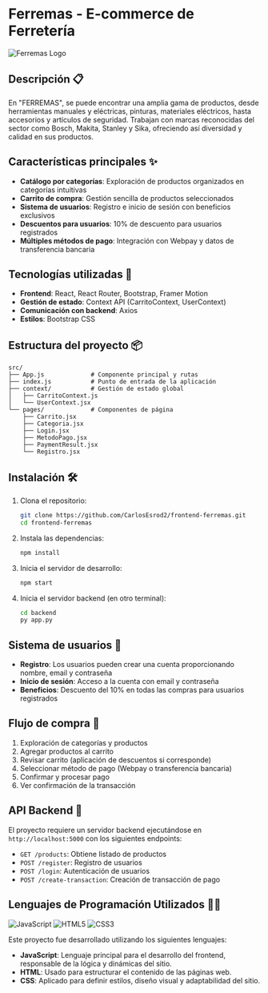 # Ferremas - E-commerce de Ferretería

![Ferremas Logo](https://placehold.co/600x150/282c34/61dafb?text=Ferremas&font=montserrat)

## Descripción 📋 

En "FERREMAS", se puede encontrar una amplia gama de productos, desde herramientas
manuales y eléctricas, pinturas, materiales eléctricos, hasta accesorios y artículos de seguridad.
Trabajan con marcas reconocidas del sector como Bosch, Makita, Stanley y Sika, ofreciendo así
diversidad y calidad en sus productos.

## Características principales ✨

- **Catálogo por categorías**: Exploración de productos organizados en categorías intuitivas
- **Carrito de compra**: Gestión sencilla de productos seleccionados
- **Sistema de usuarios**: Registro e inicio de sesión con beneficios exclusivos
- **Descuentos para usuarios**: 10% de descuento para usuarios registrados
- **Múltiples métodos de pago**: Integración con Webpay y datos de transferencia bancaria

## Tecnologías utilizadas 🚀

- **Frontend**: React, React Router, Bootstrap, Framer Motion
- **Gestión de estado**: Context API (CarritoContext, UserContext)
- **Comunicación con backend**: Axios
- **Estilos**: Bootstrap CSS

## Estructura del proyecto 📦 

```
src/
├── App.js             # Componente principal y rutas
├── index.js           # Punto de entrada de la aplicación
├── context/           # Gestión de estado global
│   ├── CarritoContext.js
│   └── UserContext.jsx
└── pages/             # Componentes de página
    ├── Carrito.jsx
    ├── Categoria.jsx
    ├── Login.jsx
    ├── MetodoPago.jsx
    ├── PaymentResult.jsx
    └── Registro.jsx
```

## Instalación 🛠️ 

1. Clona el repositorio:
   ```bash
   git clone https://github.com/CarlosEsrod2/frontend-ferremas.git
   cd frontend-ferremas
   ```

2. Instala las dependencias:
   ```bash
   npm install
   ```

3. Inicia el servidor de desarrollo:
   ```bash
   npm start
   ```

4. Inicia el servidor backend (en otro terminal):
   ```bash
   cd backend
   py app.py
   ```

## Sistema de usuarios 👤 

- **Registro**: Los usuarios pueden crear una cuenta proporcionando nombre, email y contraseña
- **Inicio de sesión**: Acceso a la cuenta con email y contraseña
- **Beneficios**: Descuento del 10% en todas las compras para usuarios registrados

## Flujo de compra 🛒 

1. Exploración de categorías y productos
2. Agregar productos al carrito
3. Revisar carrito (aplicación de descuentos si corresponde)
4. Seleccionar método de pago (Webpay o transferencia bancaria)
5. Confirmar y procesar pago
6. Ver confirmación de la transacción

## API Backend 🔄 

El proyecto requiere un servidor backend ejecutándose en `http://localhost:5000` con los siguientes endpoints:

- `GET /products`: Obtiene listado de productos
- `POST /register`: Registro de usuarios
- `POST /login`: Autenticación de usuarios
- `POST /create-transaction`: Creación de transacción de pago

## Lenguajes de Programación Utilizados 🧑‍💻 

![JavaScript](https://img.shields.io/badge/JavaScript-F7DF1E?style=for-the-badge&logo=javascript&logoColor=000)
![HTML5](https://img.shields.io/badge/HTML5-E34F26?style=for-the-badge&logo=html5&logoColor=fff)
![CSS3](https://img.shields.io/badge/CSS3-1572B6?style=for-the-badge&logo=css3&logoColor=fff)

Este proyecto fue desarrollado utilizando los siguientes lenguajes:

- **JavaScript**: Lenguaje principal para el desarrollo del frontend, responsable de la lógica y dinámicas del sitio.
- **HTML**: Usado para estructurar el contenido de las páginas web.
- **CSS**: Aplicado para definir estilos, diseño visual y adaptabilidad del sitio.
